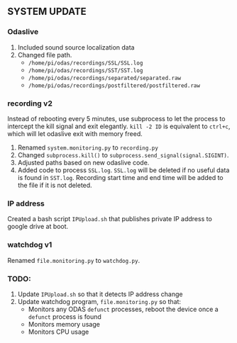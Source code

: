 ## SYSTEM UPDATE


### Odaslive
1. Included sound source localization data
2. Changed file path.
   - `/home/pi/odas/recordings/SSL/SSL.log`
   - `/home/pi/odas/recordings/SST/SST.log`
   - `/home/pi/odas/recordings/separated/separated.raw`
   - `/home/pi/odas/recordings/postfiltered/postfiltered.raw`

### recording v2
Instead of rebooting every 5 minutes, use subprocess to let the process to intercept the kill signal and exit elegantly. `kill -2 ID` is equivalent to `ctrl+c`, which will let odaslive exit with memory freed.
1. Renamed `system.monitoring.py` to `recording.py`
2. Changed `subprocess.kill()` to `subprocess.send_signal(signal.SIGINT)`.
3. Adjusted paths based on new odaslive code.
4. Added code to process `SSL.log`. `SSL.log` will be deleted if no useful data is found in `SST.log`. Recording start time and end time will be added to the file if it is not deleted. 

### IP address
Created a bash script `IPUpload.sh` that publishes private IP address to google drive at boot. 

### watchdog v1
Renamed `file.monitoring.py` to `watchdog.py`.

### TODO:
1. Update `IPUpload.sh` so that it detects IP address change
2. Update watchdog program, `file.monitoring.py` so that:
   - Monitors any ODAS `defunct` processes, reboot the device once a `defunct` process is found
   - Monitors memory usage
   - Monitors CPU usage
